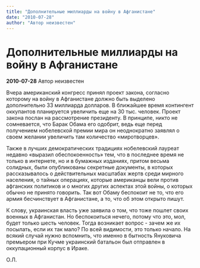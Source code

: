 ```yaml
---
title: "Дополнительные миллиарды на войну в Афганистане"
date: "2010-07-28"
author: "Автор неизвестен"
---
```


# Дополнительные миллиарды на войну в Афганистане

**2010-07-28** Автор неизвестен

Вчера американский конгресс принял проект закона, согласно которому на войну в Афганистане должно быть выделено дополнительно 33 миллиарда долларов. В ближайшее время контингент оккупантов планируется увеличить еще на 30 тыс. человек. Проект закона послан на рассмотрение президенту. В принципе, никто не сомневается, что Барак Обама его одобрит, ведь еще перед получением нобелевской премии мира он неоднократно заявлял о своем желании увеличить там количество «миротворцев».

Также в лучших демократических традициях нобелевский лауреат недавно «выразил обеспокоенность» тем, что в последнее время не только в интернете, но и в бумажных изданиях, притом весьма солидных, были опубликованы секретные документы, в которых рассказывалось о действительных масштабах жертв среди мирного населения, о тайных операциях, которые американцы вели против афганских политиков и о многих других аспектах этой войны, о которых обычно не принято говорить. Так вот Обаму беспокоит не то, что его армия бесчинствует в Афганистане, а то, что об этом открыто пишут.

К слову, украинская власть уже заявила о том, что тоже пошлет своих военных в Афганистан. Но беспокоиться нечего, потому что это, мол, будет только шесть человек. Тогда возникает вопрос - зачем же их посылать, если их так мало? По всей видимости, это только начало. На всякий случай нужно вспомнить, что именно в бытность Януковича премьером при Кучме украинский батальон был отправлен в оккупационный корпус в Ираке.

О.Л.